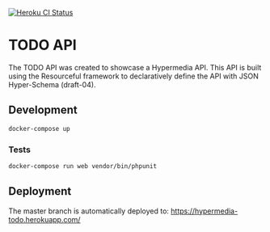 [![Heroku CI Status](https://ci-badges.herokuapp.com/pipelines/f9c4543a-2d69-4cef-bae9-f86cff384d41/master.svg)](https://dashboard.heroku.com/pipelines/f9c4543a-2d69-4cef-bae9-f86cff384d41/tests)

TODO API
========

The TODO API was created to showcase a Hypermedia API. This API is built using
the Resourceful framework to declaratively define the API with JSON Hyper-Schema
(draft-04).

Development
------------

```bash
docker-compose up
```

### Tests

```bash
docker-compose run web vendor/bin/phpunit
```

Deployment
----------

The master branch is automatically deployed to: https://hypermedia-todo.herokuapp.com/
